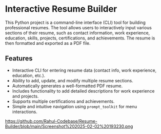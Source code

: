 # Interactive Resume Builder

This Python project is a command-line interface (CLI) tool for building professional resumes. The tool allows users to interactively input various sections of their resume, such as contact information, work experience, education, skills, projects, certifications, and achievements. The resume is then formatted and exported as a PDF file.

## Features

- Interactive CLI for entering resume data (contact info, work experience, education, etc.).
- Ability to add, update, and modify multiple resume sections.
- Automatically generates a well-formatted PDF resume.
- Includes functionality to add detailed descriptions for work experience and projects.
- Supports multiple certifications and achievements.
- Simple and intuitive navigation using `prompt_toolkit` for menu interactions.

https://github.com/Rahul-Codebase/Resume-Builder/blob/main/Screenshot%202025-02-02%20193230.png
